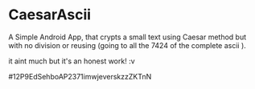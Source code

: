 # CaesarAscii

A Simple Android App, that crypts a small text using Caesar method but with no division or reusing 
(going to all the 7424 of the complete ascii ).  


it aint much but it's an honest work! :v


#12P9EdSehboAP2371imwjeverskzzZKTnN
